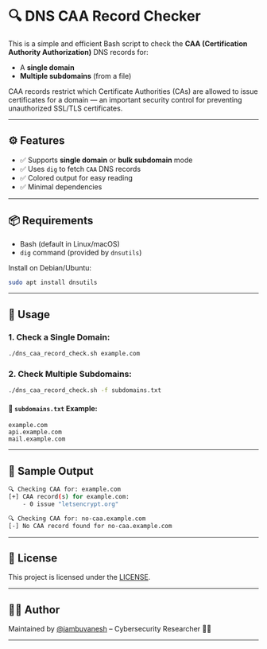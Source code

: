 # 🔍 DNS CAA Record Checker

This is a simple and efficient Bash script to check the **CAA (Certification Authority Authorization)** DNS records for:

- A **single domain**
- **Multiple subdomains** (from a file)

CAA records restrict which Certificate Authorities (CAs) are allowed to issue certificates for a domain — an important security control for preventing unauthorized SSL/TLS certificates.

---

## ⚙️ Features

- ✅ Supports **single domain** or **bulk subdomain** mode
- ✅ Uses `dig` to fetch `CAA` DNS records
- ✅ Colored output for easy reading
- ✅ Minimal dependencies

---

## 📦 Requirements

- Bash (default in Linux/macOS)
- `dig` command (provided by `dnsutils`)

Install on Debian/Ubuntu:
```bash
sudo apt install dnsutils
````

---

## 🚀 Usage

### 1. Check a Single Domain:

```bash
./dns_caa_record_check.sh example.com
```

### 2. Check Multiple Subdomains:

```bash
./dns_caa_record_check.sh -f subdomains.txt
```

#### 📂 `subdomains.txt` Example:

```
example.com
api.example.com
mail.example.com
```

---

## 🧪 Sample Output

```bash
🔍 Checking CAA for: example.com
[+] CAA record(s) for example.com:
    - 0 issue "letsencrypt.org"

🔍 Checking CAA for: no-caa.example.com
[-] No CAA record found for no-caa.example.com
```

---

## 📝 License

This project is licensed under the [LICENSE](https://github.com/iambuvanesh/dns_caa_record_check/blob/main/LICENSE).

---

## 👨‍💻 Author

Maintained by [@iambuvanesh](https://github.com/iambuvanesh) – Cybersecurity Researcher 🕵️‍♂️

---
